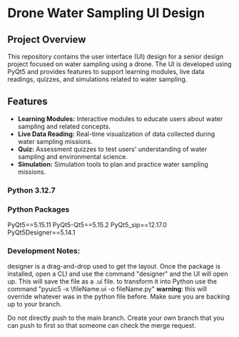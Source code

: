 # Drone Water Sampling UI Design

## Project Overview
This repository contains the user interface (UI) design for a senior design project focused on water sampling using a drone. The UI is developed using PyQt5 and provides features to support learning modules, live data readings, quizzes, and simulations related to water sampling.

## Features
- **Learning Modules:** Interactive modules to educate users about water sampling and related concepts.
- **Live Data Reading:** Real-time visualization of data collected during water sampling missions.
- **Quiz:** Assessment quizzes to test users' understanding of water sampling and environmental science.
- **Simulation:** Simulation tools to plan and practice water sampling missions.

### Python 3.12.7

### Python Packages 
PyQt5==5.15.11
PyQt5-Qt5==5.15.2
PyQt5_sip==12.17.0
PyQt5Designer==5.14.1

### Development Notes:
designer is a drag-and-drop used to get the layout. Once the package is installed, open a CLI and use the command "designer" and the UI will open up. This will save the file as a .ui file. to transform it into Python use the command "pyuic5 -x \fileName.ui -o fileName.py"
**warning**: this will override whatever was in the python file before. Make sure you are backing up to your branch. 

Do not directly push to the main branch. Create your own branch that you can push to first so that someone can check the merge request. 
